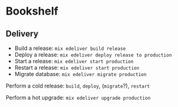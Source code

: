 # Bookshelf

## Delivery

* Build a release: `mix edeliver build release`
* Deploy a release: `mix edeliver deploy release to production`
* Start a release: `mix edeliver start production`
* Restart a release: `mix edeliver start production`
* Migrate database: `mix edeliver migrate production`

Perform a cold release: `build`, `deploy`, (`migrate`?), `restart`

Perform a hot upgrade: `mix edeliver upgrade production`
